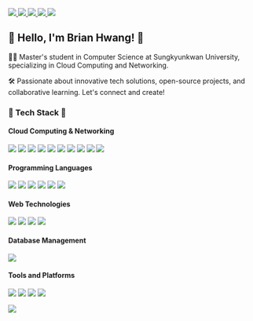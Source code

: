 <!-- Hit Counter -->
<a href="https://hits.seeyoufarm.com">
  <img src="https://hits.seeyoufarm.com/api/count/incr/badge.svg?url=https%3A%2F%2Fgithub.com%2FBrian-Hwang%2Fhit-counter&count_bg=%238392E0&title_bg=%23555555&icon=linux.svg&icon_color=%23E7E7E7&title=Hit+Like%21&edge_flat=false"/>
</a>

<!-- Personal Links and Contacts -->
<a href="https://velog.io/%40brian11hwang/series">
  <img src="https://img.shields.io/badge/Blog-brian11hwang-%2320C997?logo=velog&logoColor=white&labelColor=%2320C997&color=%23FFFFFF"/>
</a>
<a href="mailto:brian11hwang@gmail.com">
  <img src="https://img.shields.io/badge/Mail-brian11hwang%40gmail.com-%23EA4335?logo=gmail&logoColor=white&labelColor=%23EA4335&color=%23FFFFFF"/>
</a>
<a href="https://www.linkedin.com/in/semidragon/">
  <img src="https://img.shields.io/badge/Linkedin-Semidragon-%230A66C2?logo=linkedin&logoColor=white&labelColor=%230A66C2&color=%23FFFFFF"/>
</a>
<a href="https://media.licdn.com/dms/document/media/D562DAQFgUWMyt8p6BQ/profile-treasury-document-pdf-analyzed/0/1699964381107?e=1701907200&v=beta&t=8rgqtk-YFf4DCH7XZTrZYnSirdd8JjKz1cMKCkwvpyI">
  <img src="https://img.shields.io/badge/Resume-%23018EF5?logo=readme&logoColor=white"/>
</a>


<h2>👋 Hello, I'm Brian Hwang! 🌟</h2>
<p>
  👨‍🎓 Master's student in Computer Science at Sungkyunkwan University, specializing in Cloud Computing and Networking. 
  </p>
  <p>
  🛠️ Passionate about innovative tech solutions, open-source projects, and collaborative learning. Let's connect and create!
</p>


<!-- Tech Stack Section -->
<h3>🚀 Tech Stack 🚀</h3>
<!-- Cloud Computing and Networking -->
<h4>Cloud Computing & Networking</h4>
<p>
  <img src="https://img.shields.io/badge/Linux/Unix-000000?style=flat&logo=Linux&logoColor=white"/>
  <img src="https://img.shields.io/badge/Cloud_Computing-4285F4?style=flat&logo=icloud&logoColor=white"/>
  <img src="https://img.shields.io/badge/Networking_Systems-FF6F00?style=flat&logo=Cisco&logoColor=white"/>
  <img src="https://img.shields.io/badge/Virtualization-0078D6?style=flat&logo=VMware&logoColor=white"/>
    <img src="https://img.shields.io/badge/Network_Drivers-009688?style=flat&logo=Network-Drivers&logoColor=white"/>
  <img src="https://img.shields.io/badge/DPDK-FCC624?style=flat&logo=DPDK&logoColor=black"/>
  <img src="https://img.shields.io/badge/SR~IOV-FF5722?style=flat&logoColor=white"/>
  <img src="https://img.shields.io/badge/RDMA-607D8B?style=flat&logo=RDMA&logoColor=white"/>
  <img src="https://img.shields.io/badge/eBPF-673AB7?style=flat&logo=eBPF&logoColor=white"/>
  <img src="https://img.shields.io/badge/gRPC-00BCD4?style=flat&logo=gRPC&logoColor=white"/>
</p>

<!-- Programming Languages -->
<h4>Programming Languages</h4>
<p>
  <img src="https://img.shields.io/badge/C-00599C?style=flat&logo=C&logoColor=white"/>
  <img src="https://img.shields.io/badge/C++-004482?style=flat&logo=Cplusplus&logoColor=white"/>
  <img src="https://img.shields.io/badge/Python-3776AB?style=flat&logo=Python&logoColor=white"/>
  <img src="https://img.shields.io/badge/Java-007396?style=flat&logo=Java&logoColor=white"/>
  <img src="https://img.shields.io/badge/Dart-0175C2?style=flat&logo=Dart&logoColor=white"/>
  <img src="https://img.shields.io/badge/JavaScript-F7DF1E?style=flat&logo=JavaScript&logoColor=white"/>
  
</p>

<!-- Web and App Technologies -->
<h4>Web Technologies</h4>
<p>
    <img src="https://img.shields.io/badge/Android-3DDC84?style=flat&logo=android&logoColor=white"/>
  <img src="https://img.shields.io/badge/Flutter-02569B?style=flat&logo=flutter&logoColor=white"/>
  <img src="https://img.shields.io/badge/HTML5-E34F26?style=flat&logo=HTML5&logoColor=white"/>
  <img src="https://img.shields.io/badge/CSS3-1572B6?style=flat&logo=CSS3&logoColor=white"/>

</p>

<!-- Database Management -->
<h4>Database Management</h4>
<p>
  <img src="https://img.shields.io/badge/SQL-4479A1?style=flat&logo=MySQL&logoColor=white"/>
</p>

<!-- Tools and Platforms -->
<h4>Tools and Platforms</h4>
<p>
  <img src="https://img.shields.io/badge/Kubernetes-326CE5?style=flat&logo=Kubernetes&logoColor=white"/>
  <img src="https://img.shields.io/badge/Docker-2496ED?style=flat&logo=Docker&logoColor=white"/>
  <img src="https://img.shields.io/badge/AWS-232F3E?style=flat&logo=Amazon-AWS&logoColor=white"/>
    <img src="https://img.shields.io/badge/Git-F05032?style=flat&logo=git&logoColor=white"/>

</p>


<!-- GitHub Stats -->
<img src="https://github-readme-stats.vercel.app/api?username=Brian-Hwang&show_icons=true&theme=tokyonight"/>
